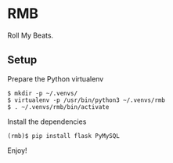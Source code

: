 RMB
===
Roll My Beats.

Setup
-----
Prepare the Python virtualenv
 
    $ mkdir -p ~/.venvs/
    $ virtualenv -p /usr/bin/python3 ~/.venvs/rmb
    $ . ~/.venvs/rmb/bin/activate

Install the dependencies

    (rmb)$ pip install flask PyMySQL

Enjoy!
